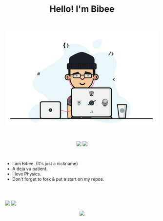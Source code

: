 <!--

### Hi there 👋


**bibee-emio/bibee-emio** is a ✨ _special_ ✨ repository because its `README.md` (this file) appears on your GitHub profile.

Here are some ideas to get you started:

- 🔭 I’m currently working on ...
- 🌱 I’m currently learning ...
- 👯 I’m looking to collaborate on ...
- 🤔 I’m looking for help with ...
- 💬 Ask me about ...
- 📫 How to reach me: ...
- 😄 Pronouns: ...
- ⚡ Fun fact: ...
-->
<h1 align="center"> Hello! I'm Bibee 
</h2>

<!--| 
<img
src='https://gpvc.arturio.dev/mikubotTG'>

https://github.com/AsmSafone! -->



<br>
<p align="center" alt='Bibee'>
<img
src="src/1_IRGHmiGsa16stedQvIaZfw.gif"
>
</p>

<br>

<p align="center">
<img
    src='https://img.shields.io/github/stars/bibee-emio?style=social'
    >
<img
    src='https://img.shields.io/github/followers/bibee-emio?style=social'
    >

</p>
<br>

* I am Bibee. (It's just a nickname)
* A deja vu patient.
* I love Physics.
* Don't forget to fork & put a start on my repos.

<br>
<br>

<p>
<img
width='49%'
src='https://github-readme-stats.vercel.app/api?username=bibee-emio&show_icons=true'
>
<img
width='49%'
src='https://github-readme-streak-stats.herokuapp.com?user=bibee-emio&date_format=M%20j%5B%2C%20Y%5D'
>
</p>

<p align='center'>
<img
src='https://github-profile-trophy.vercel.app/?username=bibee-emio'
>
</p>

<!--
<p align='center'>
<img
width='50%'
src='https://github-readme-stats.vercel.app/api/top-langs/?username=bibee-emio&layout=compact'
>
</p>
!-->
